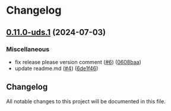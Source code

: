 # Changelog

## [0.11.0-uds.1](https://github.com/defenseunicorns/uds-package-trust-manager/compare/v0.11.0-uds.0...v0.11.0-uds.1) (2024-07-03)


### Miscellaneous

* fix release please version comment ([#6](https://github.com/defenseunicorns/uds-package-trust-manager/issues/6)) ([0608baa](https://github.com/defenseunicorns/uds-package-trust-manager/commit/0608baa321cd0d7b5eb9fd936240ffc00e6b0d9e))
* update readme.md ([#4](https://github.com/defenseunicorns/uds-package-trust-manager/issues/4)) ([6de1f46](https://github.com/defenseunicorns/uds-package-trust-manager/commit/6de1f4660838fe894f4a61fdf75614263399cc0d))

## Changelog

All notable changes to this project will be documented in this file.
